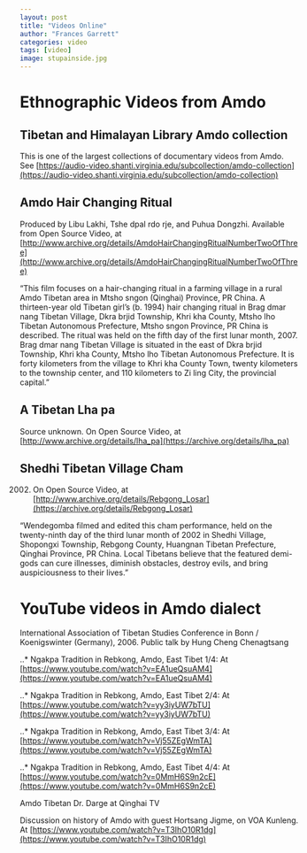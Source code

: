```yaml
---
layout: post
title: "Videos Online"
author: "Frances Garrett"
categories: video
tags: [video]
image: stupainside.jpg
---
```

# Ethnographic Videos from Amdo

## Tibetan and Himalayan Library Amdo collection

This is one of the largest collections of documentary videos from Amdo. See [https://audio-video.shanti.virginia.edu/subcollection/amdo-collection](https://audio-video.shanti.virginia.edu/subcollection/amdo-collection)

## Amdo Hair Changing Ritual

Produced by Libu Lakhi, Tshe dpal rdo rje, and Puhua Dongzhi. Available from Open Source Video, at [http://www.archive.org/details/AmdoHairChangingRitualNumberTwoOfThree](http://www.archive.org/details/AmdoHairChangingRitualNumberTwoOfThree)

“This film focuses on a hair-changing ritual in a farming village in a rural Amdo Tibetan area in Mtsho sngon (Qinghai) Province, PR China. A thirteen-year old Tibetan girl’s (b. 1994) hair changing ritual in Brag dmar nang Tibetan Village, Dkra brjid Township, Khri kha County, Mtsho lho Tibetan Autonomous Prefecture, Mtsho sngon Province, PR China is described. The ritual was held on the fifth day of the first lunar month, 2007. Brag dmar nang Tibetan Village is situated in the east of Dkra brjid Township, Khri kha County, Mtsho lho Tibetan Autonomous Prefecture. It is forty kilometers from the village to Khri kha County Town, twenty kilometers to the township center, and 110 kilometers to Zi ling City, the provincial capital.”

## A Tibetan Lha pa

Source unknown. On Open Source Video, at [http://www.archive.org/details/lha_pa](https://archive.org/details/lha_pa)

## Shedhi Tibetan Village Cham

2002. On Open Source Video, at [http://www.archive.org/details/Rebgong_Losar](https://archive.org/details/Rebgong_Losar)

“Wendegomba filmed and edited this cham performance, held on the twenty-ninth day of the third lunar month of 2002 in Shedhi Village, Shopongxi Township, Rebgong County, Huangnan Tibetan Prefecture, Qinghai Province, PR China. Local Tibetans believe that the featured demi-gods can cure illnesses, diminish obstacles, destroy evils, and bring auspiciousness to their lives.”

# YouTube videos in Amdo dialect

International Association of Tibetan Studies Conference in Bonn / Koenigswinter (Germany), 2006. Public talk by Hung Cheng Chenagtsang

..* Ngakpa Tradition in Rebkong, Amdo, East Tibet 1/4: At [https://www.youtube.com/watch?v=EA1ueQsuAM4](https://www.youtube.com/watch?v=EA1ueQsuAM4)

..* Ngakpa Tradition in Rebkong, Amdo, East Tibet 2/4: At [https://www.youtube.com/watch?v=yy3iyUW7bTU](https://www.youtube.com/watch?v=yy3iyUW7bTU)

..* Ngakpa Tradition in Rebkong, Amdo, East Tibet 3/4: At [https://www.youtube.com/watch?v=Vj55ZEgWmTA](https://www.youtube.com/watch?v=Vj55ZEgWmTA)

..* Ngakpa Tradition in Rebkong, Amdo, East Tibet 4/4: At [https://www.youtube.com/watch?v=0MmH6S9n2cE](https://www.youtube.com/watch?v=0MmH6S9n2cE)

Amdo Tibetan Dr. Darge at Qinghai TV

Discussion on history of Amdo with guest Hortsang Jigme, on VOA Kunleng. At [https://www.youtube.com/watch?v=T3IhO10R1dg](https://www.youtube.com/watch?v=T3IhO10R1dg)
